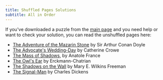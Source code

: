 ```yaml
---
title: Shuffled Pages Solutions
subtitle: All in Order
---
```

If you've downloaded a puzzle from the [main page] and you need help or want to
check your solution, you can read the unshuffled pages here:

* [The Adventure of the Mazarin Stone] by Sir Arthur Conan Doyle
* [The Advocate's Wedding-Day] by Catherine Crowe
* [The Mass of Shadows], by Anatole France
* [The Owl's Ear] by Erckmann-Chatrian
* [The Shadows on the Wall] by Mary E. Wilkins Freeman 
* [The Signal-Man] by Charles Dickens

[main page]: ..
[The Adventure of the Mazarin Stone]: mazarin-stone.md
[The Advocate's Wedding-Day]: the-advocates-wedding-day
[The Mass of Shadows]: the-mass-of-shadows
[The Owl's Ear]: the-owls-ear
[The Shadows on the Wall]: the-shadows-on-the-wall
[The Signal-Man]: the-signal-man
